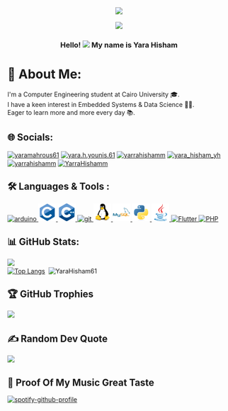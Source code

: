 <div id="header" align="center">
  <img src="https://media.giphy.com/media/paTz7UZbPfTZFRYnnB/giphy.gif" width="250"/>
  
 ![](https://komarev.com/ghpvc/?username=YaraHisham61&color=blueviolet)
</div>
<h3 align="center">Hello! <img src="https://media.giphy.com/media/hvRJCLFzcasrR4ia7z/giphy.gif" width="22px"/> My name is Yara Hisham</h3>

# 💫 About Me:
I'm a Computer Engineering student at Cairo University 🎓. <br>I have a keen interest in Embedded Systems & Data Science 👩‍💻.<br>Eager to learn more and more every day 📚.<br>


## 🌐 Socials:
<a href="https://linkedin.com/in/yaramahrous61" target="blank"><img align="center" src="https://raw.githubusercontent.com/rahuldkjain/github-profile-readme-generator/master/src/images/icons/Social/linked-in-alt.svg" alt="yaramahrous61" height="30" width="40" /></a>
<a href="https://fb.com/yara.h.younis.61" target="blank"><img align="center" src="https://raw.githubusercontent.com/rahuldkjain/github-profile-readme-generator/master/src/images/icons/Social/facebook.svg" alt="yara.h.younis.61" height="30" width="40" /></a>
<a href="https://www.codechef.com/users/yarrahishamm" target="blank"><img align="center" src="https://cdn.jsdelivr.net/npm/simple-icons@3.1.0/icons/codechef.svg" alt="yarrahishamm" height="30" width="40" /></a>
<a href="https://www.hackerrank.com/yara_hisham_yh" target="blank"><img align="center" src="https://raw.githubusercontent.com/rahuldkjain/github-profile-readme-generator/master/src/images/icons/Social/hackerrank.svg" alt="yara_hisham_yh" height="30" width="40" /></a>
<a href="https://codeforces.com/profile/yarrahishamm" target="blank"><img align="center" src="https://raw.githubusercontent.com/rahuldkjain/github-profile-readme-generator/master/src/images/icons/Social/codeforces.svg" alt="yarrahishamm" height="30" width="40" /></a>
<a href="https://leetcode.com/YarraHishamm/" target="blank"><img align="center" src="https://user-images.githubusercontent.com/88517271/230744103-978da30b-e623-4bc0-a5a7-96ca700fd2fc.png" alt="YarraHishamm" /></a>
</p>



## :hammer_and_wrench: Languages & Tools :
<p align="left"> <a href="https://www.arduino.cc/" target="_blank" rel="noreferrer"> <img src="https://cdn.worldvectorlogo.com/logos/arduino-1.svg" alt="arduino" width="40" height="40"/> </a> <a href="https://www.cprogramming.com/" target="_blank" rel="noreferrer"> <img src="https://raw.githubusercontent.com/devicons/devicon/master/icons/c/c-original.svg" alt="c" width="40" height="40"/> </a> <a href="https://www.w3schools.com/cpp/" target="_blank" rel="noreferrer"> <img src="https://raw.githubusercontent.com/devicons/devicon/master/icons/cplusplus/cplusplus-original.svg" alt="cplusplus" width="40" height="40"/> </a> <a href="https://git-scm.com/" target="_blank" rel="noreferrer"> <img src="https://www.vectorlogo.zone/logos/git-scm/git-scm-icon.svg" alt="git" width="40" height="40"/> </a> <a href="https://www.linux.org/" target="_blank" rel="noreferrer"> <img src="https://raw.githubusercontent.com/devicons/devicon/master/icons/linux/linux-original.svg" alt="linux" width="40" height="40"/> </a> <a href="https://www.mysql.com/" target="_blank" rel="noreferrer"> <img src="https://raw.githubusercontent.com/devicons/devicon/master/icons/mysql/mysql-original-wordmark.svg" alt="mysql" width="40" height="40"/> </a> <a href="https://www.python.org" target="_blank" rel="noreferrer"> <img src="https://raw.githubusercontent.com/devicons/devicon/master/icons/python/python-original.svg" alt="python" width="40" height="40"/> </a> </a> <a href="https://www.php.net/" target="_blank" rel="noreferrer"> <img src="https://raw.githubusercontent.com/devicons/devicon/master/icons/java/java-original.svg" alt="java" width="40" height="40"/> </a> </a> <a href="https://flutter.dev/" target="_blank" rel="noreferrer"> <img src="https://user-images.githubusercontent.com/88517271/230744814-46a60d9e-ade0-419d-b075-dea3063e7e3d.png" alt="Flutter" width="40" height="40"/> </a> </a> <a href="https://www.java.com" target="_blank" rel="noreferrer"> <img src="https://user-images.githubusercontent.com/88517271/230744281-51f31662-7468-4df3-a00b-717b00cdea76.png" alt="PHP" width="40" height="40"/></a>
 </p>


## 📊 GitHub Stats:
![](https://github-readme-streak-stats.herokuapp.com/?user=YaraHisham61&theme=midnight-purple&hide_border=true)<br/>
[![Top Langs](https://github-readme-stats.vercel.app/api/top-langs/?username=YaraHisham61&theme=midnight-purple&hide_border=true)](https://github.com/YaraHisham61/github-readme-stats)
 &nbsp;<img src="https://github-readme-stats.vercel.app/api?username=YaraHisham61&show_icons=true&locale=en&theme=midnight-purple&hide_border=true" alt="YaraHisham61" />

## 🏆 GitHub Trophies
![](https://github-profile-trophy.vercel.app/?username=YaraHisham61&theme=discord&no-frame=true&no-bg=false&margin-w=4)

## ✍️ Random Dev Quote
![](https://quotes-github-readme.vercel.app/api?type=horizontal&theme=dark)

## 🎼 Proof Of My Music Great Taste
[![spotify-github-profile](https://spotify-github-profile.vercel.app/api/view?uid=uqxl0pjgvh3f2kgzz1zo96jjz&cover_image=true&theme=novatorem&bar_color=6553c1&bar_color_cover=false)](https://github.com/kittinan/spotify-github-profile)
